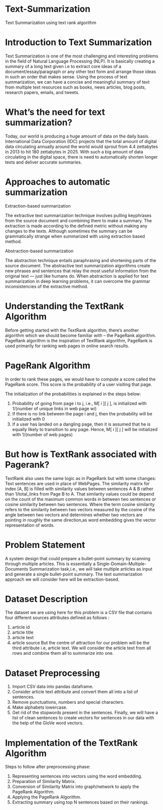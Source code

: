 # Text-Summarization
Text Summarization using text rank algorithm

# Introduction to Text Summarization
Text Summarization is one of the most challenging and interesting problems in the field of Natural Language Processing (NLP).
It is basically creating a summary of a long text given i.e to extract core ideas of a document/essay/paragraph or any other text form and arrange those ideas in such an order that makes sense.
Using the process of text summarization, we can have a concise and meaningful summary of text from multiple text resources such as books, news articles, blog posts, research papers, emails, and tweets.

# What’s the need for text summarization?
Today, our world is producing a huge amount of data on the daily basis.
International Data Corporation (IDC) projects that the total amount of digital data circulating annually around the world would sprout from 4.4 zettabytes in 2013 to hit 180 zettabytes in 2025.
With such a big amount of data circulating in the digital space, there is need to automatically shorten longer texts and deliver accurate summaries.

# Approaches to automatic summarization

Extraction-based summarization

The extractive text summarization technique involves pulling keyphrases from the source document and combining them to make a summary. 
The extraction is made according to the defined metric without making any changes to the texts.
Although sometimes the summary can be grammatically strange when summarized with using extraction based method.  

Abstraction-based summarization

The abstraction technique entails paraphrasing and shortening parts of the source document.
The abstractive text summarization algorithms create new phrases and sentences that relay the most useful information from the original text — just like humans do.
When abstraction is applied for text summarization in deep learning problems, it can overcome the grammar inconsistencies of the extractive method.

# Understanding the TextRank Algorithm
Before getting started with the TextRank algorithm, there’s another algorithm which we should become familiar with – the PageRank algorithm.
PageRank algorithm is the inspiration of TextRank algorithm, PageRank is used primarily for ranking web pages in online search results.

# PageRank Algorithm
In order to rank these pages, we would have to compute a score called the PageRank score. This score is the probability of a user visiting that page.

The initialization of the probabilities is explained in the steps below: 
1) Probability of going from page i to j, i.e., M[ i ][ j ], is initialized with 1/(number of unique links in web page wi)
2) If there is no link between the page i and j, then the probability will be initialized with 0
3) If a user has landed on a dangling page, then it is assumed that he is equally likely to transition to any page. Hence, M[ i ][ j ] will be initialized with 1/(number of web pages)

# But how is TextRank associated with Pagerank?
TextRank also uses the same logic as in PageRank but with some changes:
Text sentences are used in place of WebPages.
The similarity matrix for index [A, B] is filled with similarity values between sentences A & B rather than 1/total_links from Page B to A.
That similarity values could be depend on the count of the maximum common words in between two sentences or cosine similarity between two sentences. 
Where the term cosine similarity refers to the similarity between two vectors measured by the cosine of the angle between two vectors and determines whether two vectors are pointing in roughly the same direction,as word embedding gives the vector representation of words.

# Problem Statement
A system design that could prepare a bullet-point summary by scanning through multiple articles.
This is essentially a Single-Domain-Multiple-Documents Summarization task,i.e., we will take multiple articles as input and generate a single bullet-point summary. 
The text summarization approach we will consider here will be extraction-based. 

# Dataset Description 
The dataset we are using here for this problem is a CSV file that contains four different sources attributes defined as follows :
1) article id
2) article title
3) article text
4) article source
But the centre of attraction for our problem will be the third attribute i.e, article text.
We will consider the article text from all rows and combine them all to summarize into one. 

# Dataset Preprocessing 
1. Import CSV data into pandas dataframe.
2. Consider article text attribute and convert them all into a list of sentences. 
3. Remove punctuations, numbers and special characters.
4. Make alphabets lowercase.
5. Get rid of the stopwords present in the sentences.
Finally, we will have a list of clean sentences to create vectors for sentences in our data with the help of the GloVe word vectors.

# Implementation of the TextRank Algorithm
Steps to follow after preprocessing phase:
1. Representing sentences into vectors using the word embedding.
2. Preparation of Similarity Matrix.
3. Conversion of Similarity Matrix into graph/network to apply the PageRank Algorithm. 
4. Applying the PageRank Algorithm.
5. Extracting summary using top N sentences based on their rankings.










